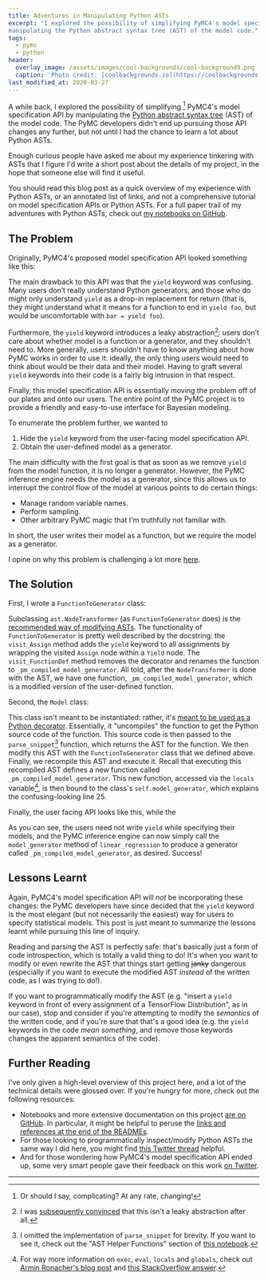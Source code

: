 ```yaml
---
title: Adventures in Manipulating Python ASTs
excerpt: "I explored the possibility of simplifying PyMC4's model specification API by
manipulating the Python abstract syntax tree (AST) of the model code."
tags:
  - pymc
  - python
header:
  overlay_image: /assets/images/cool-backgrounds/cool-background9.png
  caption: 'Photo credit: [coolbackgrounds.io](https://coolbackgrounds.io/)'
last_modified_at: 2020-03-27
---
```


A while back, I explored the possibility of simplifying [^1] PyMC4's model specification
API by manipulating the [Python abstract syntax
tree](https://docs.python.org/3/library/ast.html) (AST) of the model code. The PyMC
developers didn't end up pursuing those API changes any further, but not until I had the
chance to learn a lot about Python ASTs.

Enough curious people have asked me about my experience tinkering with ASTs that I
figure I'd write a short post about the details of my project, in the hope that someone
else will find it useful.

You should read this blog post as a quick overview of my experience with Python ASTs, or
an annotated list of links, and not a comprehensive tutorial on model specification APIs
or Python ASTs. For a full paper trail of my adventures with Python ASTs, check out [my
notebooks on
GitHub](https://github.com/eigenfoo/random/tree/master/python/ast-hiding-yield).

## The Problem

Originally, PyMC4's proposed model specification API looked something like this:

<script src="https://gist.github.com/eigenfoo/8917e2fd72ea8940d54916c1cfbe1755.js"></script>

The main drawback to this API was that the `yield` keyword was confusing. Many users
don’t really understand Python generators, and those who do might only understand
`yield` as a drop-in replacement for return (that is, they might understand what it
means for a function to end in `yield foo`, but would be uncomfortable with `bar =
yield foo`).

Furthermore, the `yield` keyword introduces a leaky abstraction[^2]: users don’t care
about whether model is a function or a generator, and they shouldn't need to. More
generally, users shouldn't have to know anything about how PyMC works in order to use
it: ideally, the only thing users would need to think about would be their data and
their model. Having to graft several `yield` keywords into their code is a fairly big
intrusion in that respect.

Finally, this model specification API is essentially moving the problem off of our
plates and onto our users. The entire point of the PyMC project is to provide a friendly
and easy-to-use interface for Bayesian modeling.

To enumerate the problem further, we wanted to

1. Hide the `yield` keyword from the user-facing model specification API.
1. Obtain the user-defined model as a generator.

The main difficulty with the first goal is that as soon as we remove `yield` from the
model function, it is no longer a generator. However, the PyMC inference engine needs the
model as a generator, since this allows us to interrupt the control flow of the model at
various points to do certain things:

  - Manage random variable names.
  - Perform sampling.
  - Other arbitrary PyMC magic that I'm truthfully not familiar with.

In short, the user writes their model as a function, but we require the model as a
generator.

I opine on why this problem is challenging a lot more
[here](https://github.com/eigenfoo/random/tree/master/python/ast-hiding-yield/00-prototype#why-is-this-problem-hard).

## The Solution

First, I wrote a `FunctionToGenerator` class:

<script src="https://gist.github.com/eigenfoo/43282c4e69156647d7bb2505f1dbafb2.js"></script>

Subclassing `ast.NodeTransformer` (as `FunctionToGenerator` does) is the [recommended
way of modifying
ASTs](https://greentreesnakes.readthedocs.io/en/latest/manipulating.html#modifying-the-tree).
The functionality of `FunctionToGenerator` is pretty well described by the docstring:
the `visit_Assign` method adds the `yield` keyword to all assignments by wrapping the
visited `Assign` node within a `Yield` node. The `visit_FunctionDef` method removes the
decorator and renames the function to `_pm_compiled_model_generator`. All told, after
the `NodeTransformer` is done with the AST, we have one function,
`_pm_compiled_model_generator`, which is a modified version of the user-defined
function.

Second, the `Model` class:

<script src="https://gist.github.com/eigenfoo/5e69bba2ab7ec6d6a2f53c13cbfd7b48.js"></script>

This class isn't meant to be instantiated: rather, it's [meant to be used as a Python
decorator](https://realpython.com/primer-on-python-decorators/#classes-as-decorators).
Essentially, it "uncompiles" the function to get the Python source code of the function.
This source code is then passed to the `parse_snippet`[^3] function, which returns the
AST for the function. We then modify this AST with the `FunctionToGenerator` class that
we defined above. Finally, we recompile this AST and execute it. Recall that executing
this recompiled AST defines a new function called `_pm_compiled_model_generator`. This
new function, accessed via the `locals` variable[^4], is then bound to the class's
`self.model_generator`, which explains the confusing-looking line 25.

Finally, the user facing API looks like this, while the

<script src="https://gist.github.com/eigenfoo/0bc4047ea0245a3f5f3c3a6ff8143154.js"></script>

As you can see, the users need not write `yield` while specifying their models, and the
PyMC inference engine can now simply call the `model_generator` method of
`linear_regression` to produce a generator called `_pm_compiled_model_generator`, as
desired. Success!

## Lessons Learnt

Again, PyMC4's model specification API will _not_ be incorporating these changes: the
PyMC developers have since decided that the `yield` keyword is the most elegant (but not
necessarily the easiest) way for users to specify statistical models. This post is just
meant to summarize the lessons learnt while pursuing this line of inquiry. 

Reading and parsing the AST is perfectly safe: that's basically just a form of code
introspection, which is totally a valid thing to do! It's when you want to modify or
even rewrite the AST that things start getting ~~janky~~ dangerous (especially if you
want to execute the modified AST _instead_ of the written code, as I was trying to do!).

If you want to programmatically modify the AST (e.g. "insert a `yield` keyword in front
of every assignment of a TensorFlow Distribution", as in our case), stop and consider if
you're attempting to modify the _semantics_ of the written code, and if you're sure that
that's a good idea (e.g. the `yield` keywords in the code _mean something_, and remove
those keywords changes the apparent semantics of the code).

## Further Reading

I've only given a high-level overview of this project here, and a lot of the technical
details were glossed over. If you're hungry for more, check out the following resources:

- Notebooks and more extensive documentation on this project [are on
  GitHub](https://github.com/eigenfoo/random/tree/master/python/ast-hiding-yield). In
  particular, it might be helpful to peruse the [links and references at the end of the
  READMEs](https://github.com/eigenfoo/random/tree/master/python/ast-hiding-yield/00-prototype#links-and-references).
- For those looking to programmatically inspect/modify Python ASTs the same way I did
  here, you might find [this Twitter
  thread](https://twitter.com/remilouf/status/1213079103156424704) helpful.
- And for those wondering how PyMC4's model specification API ended up, some very smart
  people gave their feedback on this work [on
  Twitter](https://twitter.com/avibryant/status/1150827954319982592).

---

[^1]: Or should I say, complicating? At any rate, changing!

[^2]: I was [subsequently convinced](https://twitter.com/avibryant/status/1150827954319982592) that this isn't a leaky abstraction after all.

[^3]: I omitted the implementation of `parse_snippet` for brevity. If you want to see it, check out the "AST Helper Functions" section of [this notebook](https://github.com/eigenfoo/random/blob/master/python/ast-hiding-yield/00-prototype/hiding-yield.ipynb).

[^4]: For way more information on `exec`, `eval`, `locals` and `globals`, check out [Armin Ronacher's blog post](https://lucumr.pocoo.org/2011/2/1/exec-in-python/) and [this StackOverflow answer](https://stackoverflow.com/questions/2220699/whats-the-difference-between-eval-exec-and-compile).

